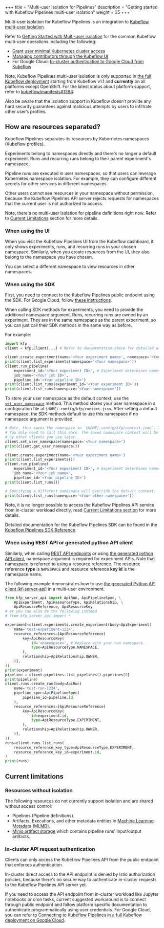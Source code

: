 +++
title = "Multi-user Isolation for Pipelines"
description = "Getting started with Kubeflow Pipelines multi-user isolation"
weight = 35
+++

Multi-user isolation for Kubeflow Pipelines is an integration to [Kubeflow multi-user isolation](/docs/components/multi-tenancy/).

Refer to [Getting Started with Multi-user isolation](/docs/components/multi-tenancy/getting-started/)
for the common Kubeflow multi-user operations including the following:

* [Grant user minimal Kubernetes cluster access](/docs/components/multi-tenancy/getting-started/#pre-requisites-grant-user-minimal-kubernetes-cluster-access)
* [Managing contributors through the Kubeflow UI](/docs/components/multi-tenancy/getting-started/#managing-contributors-through-the-kubeflow-ui)
* For Google Cloud: [In-cluster authentication to Google Cloud from Kubeflow](/docs/gke/authentication/#in-cluster-authentication)

Note, Kubeflow Pipelines multi-user isolation is only supported in
[the full Kubeflow deployment](/docs/components/pipelines/installation/overview/#full-kubeflow-deployment)
starting from Kubeflow v1.1 and **currently** on all platforms except OpenShift. For the latest status about platform support, refer to [kubeflow/manifests#1364](https://github.com/kubeflow/manifests/issues/1364#issuecomment-668415871).

Also be aware that the isolation support in Kubeflow doesn’t provide any hard
security guarantees against malicious attempts by users to infiltrate other
user’s profiles.
 
## How are resources separated?

Kubeflow Pipelines separates its resources by Kubernetes namespaces (Kubeflow profiles).

Experiments belong to namespaces directly and there's no longer a default
experiment. Runs and recurring runs belong to their parent experiment's namespace.

Pipeline runs are executed in user namespaces, so that users can leverage Kubernetes
namespace isolation. For example, they can configure different secrets for other
services in different namespaces.

Other users cannot see resources in your namespace without permission, because
the Kubeflow Pipelines API server rejects requests for namespaces that the
current user is not authorized to access.

Note, there's no multi-user isolation for pipeline definitions right now.
Refer to [Current Limitations](#current-limitations) section for more details.

### When using the UI

When you visit the Kubeflow Pipelines UI from the Kubeflow dashboard, it only shows
experiments, runs, and recurring runs in your chosen namespace. Similarly, when
you create resources from the UI, they also belong to the namespace you have
chosen.

You can select a different namespace to view resources in other namespaces.

### When using the SDK

First, you need to connect to the Kubeflow Pipelines public endpoint using the
SDK. For Google Cloud, follow [these instructions](/docs/gke/pipelines/authentication-sdk/#connecting-to-kubeflow-pipelines-in-a-full-kubeflow-deployment).

When calling SDK methods for experiments, you need to provide the additional
namespace argument. Runs, recurring runs are owned by an experiment. They are
in the same namespace as the parent experiment, so you can just call their SDK
methods in the same way as before.

For example:

```python
import kfp
client = kfp.Client(...) # Refer to documentation above for detailed arguments.

client.create_experiment(name='<Your experiment name>', namespace='<Your namespace>')
print(client.list_experiments(namespace='<Your namespace>'))
client.run_pipeline(
    experiment_id='<Your experiment ID>', # Experiment determines namespace.
    job_name='<Your job ID>',
    pipeline_id='<Your pipeline ID>')
print(client.list_runs(experiment_id='<Your experiment ID>'))
print(client.list_runs(namespace='<Your namespace>'))
```

To store your user namespace as the default context, use the
[`set_user_namespace`](https://kubeflow-pipelines.readthedocs.io/en/stable/source/kfp.client.html#kfp.Client.set_user_namespace)
method. This method stores your user namespace in a configuration file at
`$HOME/.config/kfp/context.json`. After setting a default namespace, the SDK
methods default to use this namespace if no namespace argument is provided.

```python
# Note, this saves the namespace in `$HOME/.config/kfp/context.json`. Therefore,
# You only need to call this once. The saved namespace context will be picked up
# by other clients you use later.
client.set_user_namespace(namespace='<Your namespace>')
print(client.get_user_namespace())

client.create_experiment(name='<Your experiment name>')
print(client.list_experiments())
client.run_pipeline(
    experiment_id='<Your experiment ID>', # Experiment determines namespace.
    job_name='<Your job name>',
    pipeline_id='<Your pipeline ID>')
print(client.list_runs())

# Specifying a different namespace will override the default context.
print(client.list_runs(namespace='<Your other namespace>'))
```

Note, it is no longer possible to access the Kubeflow Pipelines API service from
in-cluster workload directly, read [Current Limitations section](#current-limitations)
for more details.

Detailed documentation for the Kubeflow Pipelines SDK can be found in the
[Kubeflow Pipelines SDK Reference](https://kubeflow-pipelines.readthedocs.io/en/stable/source/kfp.client.html).

### When using REST API or generated python API client

Similarly, when calling [REST API endpoints](/docs/components/pipelines/reference/api/kubeflow-pipeline-api-spec/)
or using [the generated python API client](https://kubeflow-pipelines.readthedocs.io/en/stable/source/kfp.server_api.html),
namespace argument is required for experiment APIs. Note that namespace is
referred to using a resource reference. The resource reference **type** is
`NAMESPACE` and resource reference **key id** is the namespace name.

The following example demonstrates how to use [the generated Python API client (kf-server-api)](https://kubeflow-pipelines.readthedocs.io/en/stable/source/kfp.server_api.html) in a multi-user environment.

```python
from kfp_server_api import ApiRun, ApiPipelineSpec, \
    ApiExperiment, ApiResourceType, ApiRelationship, \
    ApiResourceReference, ApiResourceKey
# or you can also do the following instead
# from kfp_server_api import *

experiment=client.experiments.create_experiment(body=ApiExperiment(
    name='test-experiment-1234',
    resource_references=[ApiResourceReference(
        key=ApiResourceKey(
            id='<namespace>', # Replace with your own namespace.
            type=ApiResourceType.NAMESPACE,
        ),
        relationship=ApiRelationship.OWNER,
    )],
))
print(experiment)
pipeline = client.pipelines.list_pipelines().pipelines[0]
print(pipeline)
client.runs.create_run(body=ApiRun(
    name='test-run-1234',
    pipeline_spec=ApiPipelineSpec(
        pipeline_id=pipeline.id,
    ),
    resource_references=[ApiResourceReference(
        key=ApiResourceKey(
            id=experiment.id,
            type=ApiResourceType.EXPERIMENT,
        ),
        relationship=ApiRelationship.OWNER,
    )],
))
runs=client.runs.list_runs(
    resource_reference_key_type=ApiResourceType.EXPERIMENT,
    resource_reference_key_id=experiment.id,
)
print(runs)
```

## Current limitations

### Resources without isolation

The following resources do not currently support isolation and are shared
without access control:

* Pipelines (Pipeline definitions).
* Artifacts, Executions, and other metadata entities in [Machine Learning Metadata (MLMD)](https://www.tensorflow.org/tfx/guide/mlmd).
* [Minio artifact storage](https://min.io/) which contains pipeline runs' input/output artifacts.

### In-cluster API request authentication

Clients can only access the Kubeflow Pipelines API from the public endpoint
that enforces authentication.

In-cluster direct access to the API endpoint is denied by Istio authorization
policies, because there's no secure way to authenticate in-cluster requests to
the Kubeflow Pipelines API server yet.

If you need to access the API endpoint from in-cluster workload like Jupyter
notebooks or cron tasks, current suggested workaround is to connect through
public endpoint and follow platform specific documentation to authenticate
programmatically using user credentials. For Google Cloud, you can refer to
[Connecting to Kubeflow Pipelines in a full Kubeflow deployment on Google Cloud](/docs/gke/pipelines/authentication-sdk/#connecting-to-kubeflow-pipelines-in-a-full-kubeflow-deployment).
